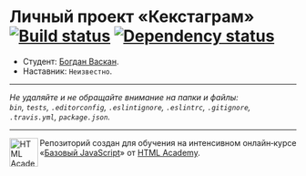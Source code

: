 # Личный проект «Кекстаграм» [![Build status][travis-image]][travis-url] [![Dependency status][dependency-image]][dependency-url]

* Студент: [Богдан Васкан](https://up.htmlacademy.ru/javascript/8/user/126100).
* Наставник: `Неизвестно`.

---

_Не удаляйте и не обращайте внимание на папки и файлы:_<br>
_`bin`, `tests`, `.editorconfig`, `.eslintignore`, `.eslintrc`, `.gitignore`, `.travis.yml`, `package.json`._

---

<a href="https://htmlacademy.ru/intensive/javascript"><img align="left" width="50" height="50" title="HTML Academy" src="https://up.htmlacademy.ru/static/img/intensive/javascript/logo-for-github.svg"></a>

Репозиторий создан для обучения на интенсивном онлайн‑курсе «[Базовый JavaScript](https://htmlacademy.ru/intensive/javascript)» от [HTML Academy](https://htmlacademy.ru).

[travis-image]: https://travis-ci.org/htmlacademy-javascript/126100-kekstagram.svg?branch=master
[travis-url]: https://travis-ci.org/htmlacademy-javascript/126100-kekstagram
[dependency-image]: https://david-dm.org/htmlacademy-javascript/126100-kekstagram.svg?style=flat-square
[dependency-url]: https://david-dm.org/htmlacademy-javascript/126100-kekstagram

